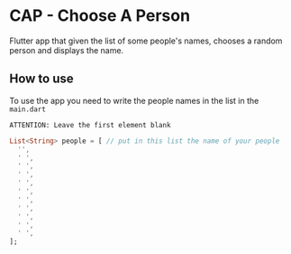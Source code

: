 # CAP - Choose A Person

Flutter app that given the list of some people's names, chooses a random person and displays the name.

## How to use

To use the app you need to write the people names in the list in the `main.dart`

`ATTENTION: Leave the first element blank`

```dart
List<String> people = [ // put in this list the name of your people
  '',
  ' ',
  ' ',
  ' ',
  ' ',
  ' ',
  ' ',
  ' ',
  ' ',
  ' ',
  ' ',
];
```
